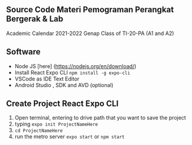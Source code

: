## Source Code Materi Pemograman Perangkat Bergerak & Lab

Academic Calendar 2021-2022 Genap
Class of TI-20-PA (A1 and A2)

## Software

- Node JS [here] (https://nodejs.org/en/download/)
- Install React Expo CLI `npm install -g expo-cli`
- VSCode as IDE Text Editor
- Android Studio , SDK and AVD (optional)

## Create Project React Expo CLI

1. Open terminal, entering to drive path that you want to save the project
2. typing `expo init ProjectNameHere`
3. `cd ProjectNameHere`
4. run the metro server `expo start` or `npm start`